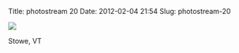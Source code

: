 Title: photostream 20
Date: 2012-02-04 21:54
Slug: photostream-20

[![](http://martinfowler.com/photos/20.jpg)](http://martinfowler.com/photos/20.html)

</p>

</p>

Stowe, VT

</p>

